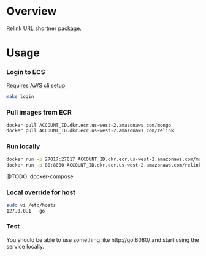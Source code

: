 # Overview

Relink URL shortner package.

# Usage

### Login to ECS

<a href="go/awssetup">Requires AWS cli setup.</a>

```bash
make login
```

### Pull images from ECR

```bash
docker pull ACCOUNT_ID.dkr.ecr.us-west-2.amazonaws.com/mongo
docker pull ACCOUNT_ID.dkr.ecr.us-west-2.amazonaws.com/relink
```

### Run locally

```bash
docker run -p 27017:27017 ACCOUNT_ID.dkr.ecr.us-west-2.amazonaws.com/mongo
docker run -p 80:8080 ACCOUNT_ID.dkr.ecr.us-west-2.amazonaws.com/relink
```

@TODO: docker-compose

### Local override for host

```bash
sudo vi /etc/hosts
127.0.0.1   go
```

### Test

You should be able to use something like http://go:8080/ and start using the service locally.
